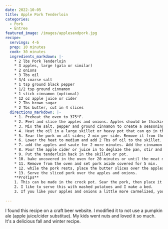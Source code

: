 ```yaml
---
date: 2022-10-05
title: Apple Pork Tenderloin
categories:
  - Pork
  - Entree
featured_image: /images/applesandpork.jpg
recipe:
  servings: 4-6
  prep: 10 minutes
  cook: 30 minutes
  ingredients_markdown: |-
    * 2 lbs Pork Tenderloin 
    * 3 apples, large (gala or similar)
    * 2 onions
    * 3 Tbs oil
    * 3/4 coarse salt
    * 1 tsp ground black pepper
    * 1/2 tsp ground cinnamon
    * 1 stick cinnamon (optional)
    * 12 oz apple juice or cider
    * 2 Tbs brown sugar
    * 2 Tbs butter, cut in 4 slices
  directions_markdown: |-
    * 1. Preheat the oven to 375°F.
    * 2. Peel and slice the apples and onions. Apples should be thickish, onions should be thin.
    * 3. Mix the salt, pepper and ground cinnamon to create a seasoning and season the tenderloin by rubbing the mix on all sides.
    * 4. Heat the oil in a large skillet or heavy pot that can go in the oven.
    * 5. Sear the pork on all sides; 2 min per side. Remove it from the skillet and set aside.
    * 6. Lower the heat to medium and add 2 Tbs of oil to the skillet. Saute the onions until translucent
    * 7. add the apples and saute for 2 more minutes. Add the cinnamon stick (if using) and sprinkle the brown sugar. Stir
    * 8. Pour the apple cider or juice in to deglaze the pan, stir and remove from the heat
    * 9. Put the tenderloin back in the skillet or pot.
    * 10. bake uncovered in the oven for 20 minutes or until the meat measures 140º
    * 11. Remove from the oven and set pork aside covered for 5 min.
    * 12. while the pork rests, place the butter slices over the apples and let it melt.
    * 13. Serve the sliced pork over the apples and onions.
    **ProTips**
    1. This can be made in the crock pot. Sear the pork, then place it all in and cook on low for 4 hours.
    2. I like to serve this with mashed potatoes and I make a bed.
    3. If you like your apples and onions a little more carmelized, you can seperate the juice and lay the apples and onions on a sheet pan under the broiler for a few minutes.
    
---
```

I found this recipe on a craft beer website. I modified it to not use a pumpkin ale (apple juice/cider substitue). My kids went nuts and loved it so much.  It's a delicious fall and winter recipe.